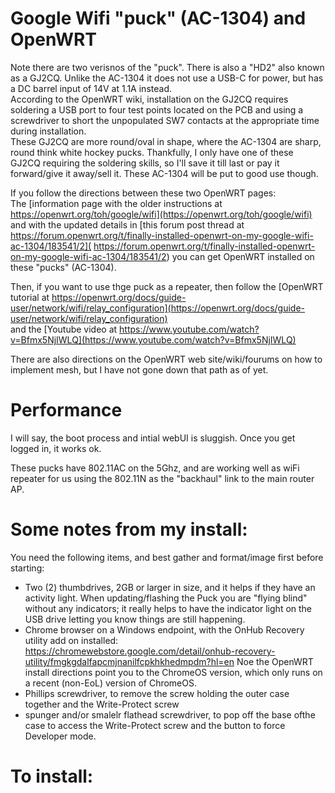# Google Wifi "puck" (AC-1304) and OpenWRT  
    
Note there are two verisnos of the "puck". There is also a "HD2" also known as a GJ2CQ. Unlike the AC-1304 it does not use a USB-C for power, but has a DC barrel input of 14V at 1.1A instead.   
According to the OpenWRT wiki, installation on the GJ2CQ requires soldering a USB port to four test points located on the PCB and using a screwdriver to short the unpopulated SW7 contacts at the appropriate time during installation.   
These GJ2CQ are more round/oval in shape, where the AC-1304 are sharp, round think white hockey pucks. Thankfully, I only have one of these GJ2CQ requiring the soldering skills, so I'll save it till last or pay it forward/give it away/sell it. These AC-1304 will be put to good use though.    
  
If you follow the directions between these two OpenWRT pages:    
The [information page with the older instructions at https://openwrt.org/toh/google/wifi](https://openwrt.org/toh/google/wifi)     
and with the updated details in [this forum post thread at https://forum.openwrt.org/t/finally-installed-openwrt-on-my-google-wifi-ac-1304/183541/2]( https://forum.openwrt.org/t/finally-installed-openwrt-on-my-google-wifi-ac-1304/183541/2) you can get OpenWRT installed on these "pucks" (AC-1304).  
  
Then, if you want to use thge puck as a repeater, then follow the [OpenWRT tutorial at https://openwrt.org/docs/guide-user/network/wifi/relay_configuration](https://openwrt.org/docs/guide-user/network/wifi/relay_configuration)      
and the [Youtube video at https://www.youtube.com/watch?v=Bfmx5NjIWLQ](https://www.youtube.com/watch?v=Bfmx5NjIWLQ)      
  
There are also directions on the OpenWRT web site/wiki/fourums on how to implement mesh, but I have not gone down that path as of yet. 
  
# Performance  
I will say, the boot process and intial webUI is sluggish. Once you get logged in, it works ok.   
  
These pucks have 802.11AC on the 5Ghz, and are working well as wiFi repeater for us using the 802.11N as the "backhaul" link to the main router AP.  
  
# Some notes from my install:   
You need the following items, and best gather and format/image first before starting:  
- Two (2) thumbdrives, 2GB or larger in size, and it helps if they have an activity light. When updating/flashing the Puck you are "flying blind" without any indicators; it really helps to have the indicator light on the USB drive letting you know things are still happening.   
- Chrome browser on a Windows endpoint, with the OnHub Recovery utility add on installed: https://chromewebstore.google.com/detail/onhub-recovery-utility/fmgkgdalfapcmjnanilfcpkhkhedmpdm?hl=en Noe the OpenWRT install directions point you to the ChromeOS version, which only runs on a recent (non-EoL) version of ChromeOS.   
- Phillips screwdriver, to remove the screw holding the outer case together and the Write-Protect screw  
- spunger and/or smalelr flathead screwdriver, to pop off the base ofthe case to access the Write-Protect screw and the button to force Developer mode.   
  
# To install: 

